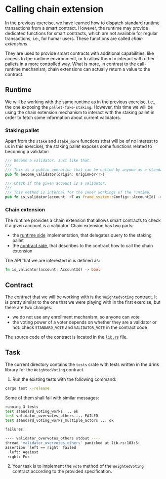 # Calling chain extension

In the previous exercise, we have learned how to dispatch standard runtime transactions from a smart contract.
However, the runtime may provide dedicated functions for smart contracts, which are not available for regular transactions, i.e., for humar users.
These functions are called _chain extensions_.

They are used to provide smart contracts with additional capabilities, like access to the runtime environment, or to allow them to interact with other pallets in a more controlled way.
What is more, in contrast to the call-runtime mechanism, chain extensions can actually return a value to the contract.

## Runtime

We will be working with the same runtime as in the previous exercise, i.e., the one exposing the `pallet-fake-staking`.
However, this time we will be using the chain extension mechanism to interact with the staking pallet in order to fetch some information about current validators.

### Staking pallet

Apart from the `stake` and `stake_more` functions (that will be of no interest to us in this exercise), the staking pallet exposes some functions related to becoming a validator:
```rust
/// Become a validator. Just like that.
/// 
/// This is a public operation that can be called by anyone as a standard blockchain transaction.
pub fn become_validator(origin: OriginFor<T>)
```

```rust
/// Check if the given account is a validator.
/// 
/// This method is internal for the inner workings of the runtime.
pub fn is_validator(account: <T as frame_system::Config>::AccountId) -> bool
```

### Chain extension

The runtime provides a chain extension that allows smart contracts to check if a given account is a validator.
Chain extension has two parts:
- the [runtime side](../../runtime/sandbox-with-staking/chain_extension.rs) implementation, that delegates query to the staking pallet
- the [contract side](../../contracts/weighted-voting/src/chain_extension.rs), that describes to the contract how to call the chain extension

The API that we are interested in is defined as:
```rust
fn is_validator(account: AccountId) -> bool
```

## Contract

The contract that we will be working with is the `WeightedVoting` contract.
It is pretty similar to the one that we were playing with in the first exercise, but there are two changes:
- we do not use any enrollment mechanism, so anyone can vote
- the voting power of a voter depends on whether they are a validator or not: check `STANDARD_VOTE` and `VALIDATOR_VOTE` in the contract code

The source code of the contract is located in the [`lib.rs`](../../contracts/weighted-voting/src/lib.rs) file.

## Task

The current directory contains the `tests` crate with tests written in the drink library for the `WeightedVoting` contract.

1. Run the existing tests with the following command:
```bash
cargo test --release
```

Some of them shall fail with similar messages:
```bash
running 3 tests
test standard_voting_works ... ok
test validator_overvotes_others ... FAILED
test standard_voting_works_multiple_actors ... ok

failures:

---- validator_overvotes_others stdout ----
thread 'validator_overvotes_others' panicked at lib.rs:103:5:
assertion `left == right` failed
  left: Against
 right: For
```

2. Your task is to implement the `vote` method of the `WeightedVoting` contract according to the provided specification.
